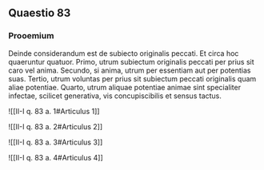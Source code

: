 ## Quaestio 83

### Prooemium

Deinde considerandum est de subiecto originalis peccati. Et circa hoc quaeruntur quatuor. Primo, utrum subiectum originalis peccati per prius sit caro vel anima. Secundo, si anima, utrum per essentiam aut per potentias suas. Tertio, utrum voluntas per prius sit subiectum peccati originalis quam aliae potentiae. Quarto, utrum aliquae potentiae animae sint specialiter infectae, scilicet generativa, vis concupiscibilis et sensus tactus.

![[II-I q. 83 a. 1#Articulus 1]]

![[II-I q. 83 a. 2#Articulus 2]]

![[II-I q. 83 a. 3#Articulus 3]]

![[II-I q. 83 a. 4#Articulus 4]]

